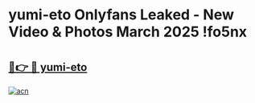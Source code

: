 # yumi-eto Onlyfans Leaked - New Video & Photos March 2025 !fo5nx

# <h2><a href="https://lx9su7.iuczelnia.edu.pl?title=yumi-eto&ref=fo5nx">🔗👉 🔴 yumi-eto</a></h2>

[![acn](https://github.com/user-attachments/assets/0f9c940e-d8b0-45ae-aac7-cd30a18b3e1c)](https://lx9su7.iuczelnia.edu.pl?title=yumi-eto&ref=fo5nx)

